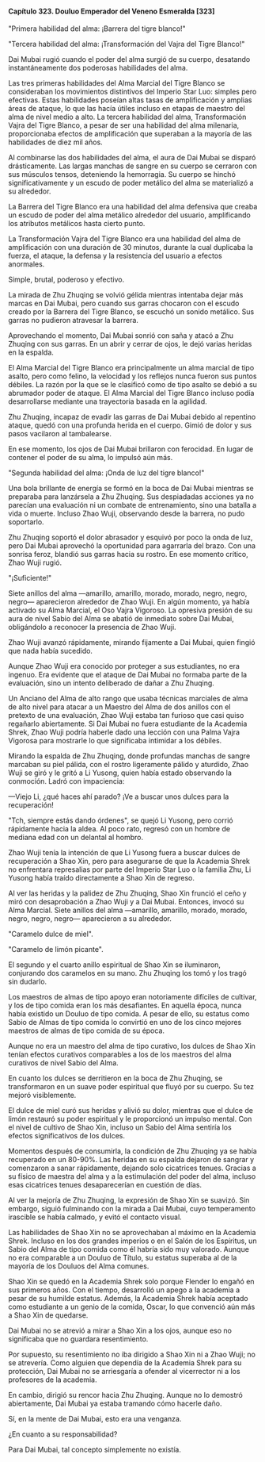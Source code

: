 
#### Capítulo 323. Douluo Emperador del Veneno Esmeralda [323]


"Primera habilidad del alma: ¡Barrera del tigre blanco!"

"Tercera habilidad del alma: ¡Transformación del Vajra del Tigre Blanco!"

Dai Mubai rugió cuando el poder del alma surgió de su cuerpo, desatando instantáneamente dos poderosas habilidades del alma.

Las tres primeras habilidades del Alma Marcial del Tigre Blanco se consideraban los movimientos distintivos del Imperio Star Luo: simples pero efectivas. Estas habilidades poseían altas tasas de amplificación y amplias áreas de ataque, lo que las hacía útiles incluso en etapas de maestro del alma de nivel medio a alto. La tercera habilidad del alma, Transformación Vajra del Tigre Blanco, a pesar de ser una habilidad del alma milenaria, proporcionaba efectos de amplificación que superaban a la mayoría de las habilidades de diez mil años.

Al combinarse las dos habilidades del alma, el aura de Dai Mubai se disparó drásticamente. Las largas manchas de sangre en su cuerpo se cerraron con sus músculos tensos, deteniendo la hemorragia. Su cuerpo se hinchó significativamente y un escudo de poder metálico del alma se materializó a su alrededor.

La Barrera del Tigre Blanco era una habilidad del alma defensiva que creaba un escudo de poder del alma metálico alrededor del usuario, amplificando los atributos metálicos hasta cierto punto.

La Transformación Vajra del Tigre Blanco era una habilidad del alma de amplificación con una duración de 30 minutos, durante la cual duplicaba la fuerza, el ataque, la defensa y la resistencia del usuario a efectos anormales.

Simple, brutal, poderoso y efectivo.

La mirada de Zhu Zhuqing se volvió gélida mientras intentaba dejar más marcas en Dai Mubai, pero cuando sus garras chocaron con el escudo creado por la Barrera del Tigre Blanco, se escuchó un sonido metálico. Sus garras no pudieron atravesar la barrera.

Aprovechando el momento, Dai Mubai sonrió con saña y atacó a Zhu Zhuqing con sus garras. En un abrir y cerrar de ojos, le dejó varias heridas en la espalda.

El Alma Marcial del Tigre Blanco era principalmente un alma marcial de tipo asalto, pero como felino, la velocidad y los reflejos nunca fueron sus puntos débiles. La razón por la que se le clasificó como de tipo asalto se debió a su abrumador poder de ataque. El Alma Marcial del Tigre Blanco incluso podía desarrollarse mediante una trayectoria basada en la agilidad.

Zhu Zhuqing, incapaz de evadir las garras de Dai Mubai debido al repentino ataque, quedó con una profunda herida en el cuerpo. Gimió de dolor y sus pasos vacilaron al tambalearse.

En ese momento, los ojos de Dai Mubai brillaron con ferocidad. En lugar de contener el poder de su alma, lo impulsó aún más.

"Segunda habilidad del alma: ¡Onda de luz del tigre blanco!"

Una bola brillante de energía se formó en la boca de Dai Mubai mientras se preparaba para lanzársela a Zhu Zhuqing. Sus despiadadas acciones ya no parecían una evaluación ni un combate de entrenamiento, sino una batalla a vida o muerte. Incluso Zhao Wuji, observando desde la barrera, no pudo soportarlo.

Zhu Zhuqing soportó el dolor abrasador y esquivó por poco la onda de luz, pero Dai Mubai aprovechó la oportunidad para agarrarla del brazo. Con una sonrisa feroz, blandió sus garras hacia su rostro. En ese momento crítico, Zhao Wuji rugió.

"¡Suficiente!"

Siete anillos del alma —amarillo, amarillo, morado, morado, negro, negro, negro— aparecieron alrededor de Zhao Wuji. En algún momento, ya había activado su Alma Marcial, el Oso Vajra Vigoroso. La opresiva presión de su aura de nivel Sabio del Alma se abatió de inmediato sobre Dai Mubai, obligándolo a reconocer la presencia de Zhao Wuji.

Zhao Wuji avanzó rápidamente, mirando fijamente a Dai Mubai, quien fingió que nada había sucedido.

Aunque Zhao Wuji era conocido por proteger a sus estudiantes, no era ingenuo. Era evidente que el ataque de Dai Mubai no formaba parte de la evaluación, sino un intento deliberado de dañar a Zhu Zhuqing.

Un Anciano del Alma de alto rango que usaba técnicas marciales de alma de alto nivel para atacar a un Maestro del Alma de dos anillos con el pretexto de una evaluación, Zhao Wuji estaba tan furioso que casi quiso regañarlo abiertamente. Si Dai Mubai no fuera estudiante de la Academia Shrek, Zhao Wuji podría haberle dado una lección con una Palma Vajra Vigorosa para mostrarle lo que significaba intimidar a los débiles.

Mirando la espalda de Zhu Zhuqing, donde profundas manchas de sangre marcaban su piel pálida, con el rostro ligeramente pálido y aturdido, Zhao Wuji se giró y le gritó a Li Yusong, quien había estado observando la conmoción. Ladró con impaciencia:

—Viejo Li, ¿qué haces ahí parado? ¡Ve a buscar unos dulces para la recuperación!

"Tch, siempre estás dando órdenes", se quejó Li Yusong, pero corrió rápidamente hacia la aldea. Al poco rato, regresó con un hombre de mediana edad con un delantal al hombro.

Zhao Wuji tenía la intención de que Li Yusong fuera a buscar dulces de recuperación a Shao Xin, pero para asegurarse de que la Academia Shrek no enfrentara represalias por parte del Imperio Star Luo o la familia Zhu, Li Yusong había traído directamente a Shao Xin de regreso.

Al ver las heridas y la palidez de Zhu Zhuqing, Shao Xin frunció el ceño y miró con desaprobación a Zhao Wuji y a Dai Mubai. Entonces, invocó su Alma Marcial. Siete anillos del alma —amarillo, amarillo, morado, morado, negro, negro, negro— aparecieron a su alrededor.

"Caramelo dulce de miel".

"Caramelo de limón picante".

El segundo y el cuarto anillo espiritual de Shao Xin se iluminaron, conjurando dos caramelos en su mano. Zhu Zhuqing los tomó y los tragó sin dudarlo.

Los maestros de almas de tipo apoyo eran notoriamente difíciles de cultivar, y los de tipo comida eran los más desafiantes. En aquella época, nunca había existido un Douluo de tipo comida. A pesar de ello, su estatus como Sabio de Almas de tipo comida lo convirtió en uno de los cinco mejores maestros de almas de tipo comida de su época.

Aunque no era un maestro del alma de tipo curativo, los dulces de Shao Xin tenían efectos curativos comparables a los de los maestros del alma curativos de nivel Sabio del Alma.

En cuanto los dulces se derritieron en la boca de Zhu Zhuqing, se transformaron en un suave poder espiritual que fluyó por su cuerpo. Su tez mejoró visiblemente.

El dulce de miel curó sus heridas y alivió su dolor, mientras que el dulce de limón restauró su poder espiritual y le proporcionó un impulso mental. Con el nivel de cultivo de Shao Xin, incluso un Sabio del Alma sentiría los efectos significativos de los dulces.

Momentos después de consumirla, la condición de Zhu Zhuqing ya se había recuperado en un 80-90%. Las heridas en su espalda dejaron de sangrar y comenzaron a sanar rápidamente, dejando solo cicatrices tenues. Gracias a su físico de maestra del alma y a la estimulación del poder del alma, incluso esas cicatrices tenues desaparecerían en cuestión de días.

Al ver la mejoría de Zhu Zhuqing, la expresión de Shao Xin se suavizó. Sin embargo, siguió fulminando con la mirada a Dai Mubai, cuyo temperamento irascible se había calmado, y evitó el contacto visual.

Las habilidades de Shao Xin no se aprovechaban al máximo en la Academia Shrek. Incluso en los dos grandes imperios o en el Salón de los Espíritus, un Sabio del Alma de tipo comida como él habría sido muy valorado. Aunque no era comparable a un Douluo de Título, su estatus superaba al de la mayoría de los Douluos del Alma comunes.

Shao Xin se quedó en la Academia Shrek solo porque Flender lo engañó en sus primeros años. Con el tiempo, desarrolló un apego a la academia a pesar de su humilde estatus. Además, la Academia Shrek había aceptado como estudiante a un genio de la comida, Oscar, lo que convenció aún más a Shao Xin de quedarse.

Dai Mubai no se atrevió a mirar a Shao Xin a los ojos, aunque eso no significaba que no guardara resentimiento.

Por supuesto, su resentimiento no iba dirigido a Shao Xin ni a Zhao Wuji; no se atrevería. Como alguien que dependía de la Academia Shrek para su protección, Dai Mubai no se arriesgaría a ofender al vicerrector ni a los profesores de la academia.

En cambio, dirigió su rencor hacia Zhu Zhuqing. Aunque no lo demostró abiertamente, Dai Mubai ya estaba tramando cómo hacerle daño.

Sí, en la mente de Dai Mubai, esto era una venganza.

¿En cuanto a su responsabilidad?

Para Dai Mubai, tal concepto simplemente no existía.